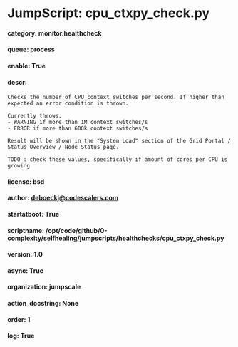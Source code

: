 
# JumpScript: cpu_ctxpy_check.py
        
#### category: monitor.healthcheck
#### queue: process
#### enable: True
#### descr: 
```
Checks the number of CPU context switches per second. If higher than expected an error condition is thrown.

Currently throws:
- WARNING if more than 1M context switches/s
- ERROR if more than 600k context switches/s

Result will be shown in the "System Load" section of the Grid Portal / Status Overview / Node Status page.

TODO : check these values, specifically if amount of cores per CPU is growing

```
#### license: bsd
#### author: deboeckj@codescalers.com
#### startatboot: True
#### scriptname: /opt/code/github/0-complexity/selfhealing/jumpscripts/healthchecks/cpu_ctxpy_check.py
#### version: 1.0
#### async: True
#### organization: jumpscale
#### action_docstring: None
#### order: 1
#### log: True